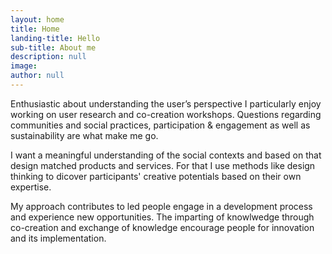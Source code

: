 ```yaml
---
layout: home
title: Home
landing-title: Hello
sub-title: About me
description: null
image: 
author: null
---
```


Enthusiastic about understanding the user’s perspective I particularly enjoy working on user research and co-creation workshops. Questions regarding communities and social practices, participation & engagement as well as sustainability are what make me go.

I want a meaningful understanding of the social contexts and based on that design matched products and services. For that I use methods like design thinking to dicover participants' creative potentials based on their own expertise. 

My approach contributes to led people engage in a development process and experience new opportunities. The imparting of knowlwedge through co-creation and exchange of knowledge encourage people for innovation and its implementation. 



 
